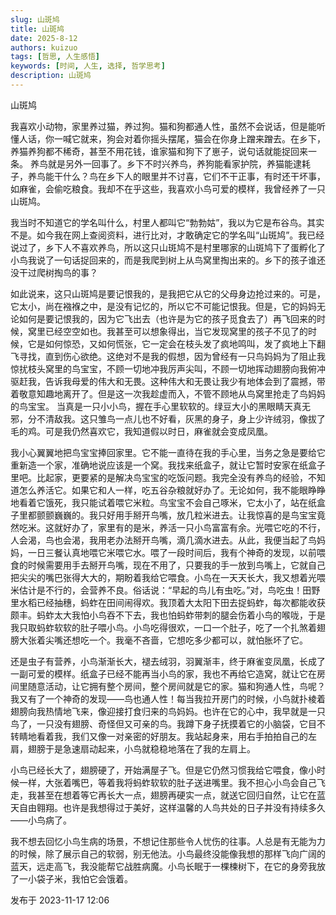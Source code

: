 ```yaml
---
slug: 山斑鸠
title: 山斑鸠
date: 2025-8-12
authors: kuizuo
tags: [哲思, 人生感悟]
keywords: [时间, 人生, 选择, 哲学思考]
description: 山斑鸠
---
```


山斑鸠
<!-- truncate -->

我喜欢小动物，家里养过猫，养过狗。猫和狗都通人性，虽然不会说话，但是能听懂人话，你一喊它就来，狗会对着你摇头摆尾，猫会在你身上蹭来蹭去。在乡下，养猫养狗都不稀奇，甚至不用花钱，谁家猫和狗下了崽子，说句话就能捉回来一条。
养鸟就是另外一回事了。乡下不时兴养鸟，养狗能看家护院，养猫能逮耗子，养鸟能干什么？鸟在乡下人的眼里并不讨喜，它们不干正事，有时还干坏事，如麻雀，会偷吃粮食。我却不在乎这些，我喜欢小鸟可爱的模样，我曾经养了一只山斑鸠。

我当时不知道它的学名叫什么，村里人都叫它“勃勃姑”，我以为它是布谷鸟。其实不是。如今我在网上查阅资料，进行比对，才敢确定它的学名叫“山斑鸠”。我已经说过了，乡下人不喜欢养鸟，所以这只山斑鸠不是村里哪家的山斑鸠下了蛋孵化了小鸟我说了一句话捉回来的，而是我爬到树上从鸟窝里掏出来的。乡下的孩子谁还没干过爬树掏鸟的事？

如此说来，这只山斑鸠是要记恨我的，是我把它从它的父母身边抢过来的。可是，它太小，尚在襁褓之中，是没有记忆的，所以它不可能记恨我。但是，它的妈妈无论如何是要记恨我的，因为它飞出去（也许是为它的孩子觅食去了）再飞回来的时候，窝里已经空空如也。我甚至可以想象得出，当它发现窝里的孩子不见了的时候，它是如何惊恐，又如何慌张，它一定会在枝头发了疯地鸣叫，发了疯地上下翻飞寻找，直到伤心欲绝。这绝对不是我的假想，因为曾经有一只鸟妈妈为了阻止我惊扰枝头窝里的鸟宝宝，不顾一切地冲我厉声尖叫，不顾一切地挥动翅膀向我俯冲驱赶我，告诉我母爱的伟大和无畏。这种伟大和无畏让我少有地体会到了震撼，带着敬意知趣地离开了。但是这一次我趁虚而入，不管不顾地从鸟窝里抢走了鸟妈妈的鸟宝宝。
当真是一只小小鸟，握在手心里软软的。绿豆大小的黑眼睛天真无邪，分不清敌我。这只雏鸟一点儿也不好看，灰黑的身子，身上少许绒羽，像拔了毛的鸡。可是我仍然喜欢它，我知道假以时日，麻雀就会变成凤凰。


我小心翼翼地把鸟宝宝捧回家里。它不能一直待在我的手心里，当务之急是要给它重新造一个家，准确地说应该是一个窝。我找来纸盒子，就让它暂时安家在纸盒子里吧。比起家，更要紧的是解决鸟宝宝的吃饭问题。我完全没有养鸟的经验，不知道怎么养活它。如果它和人一样，吃五谷杂粮就好办了。无论如何，我不能眼睁睁地看着它饿死，我只能试着喂它米粒。鸟宝宝不会自己啄米，它太小了，站在纸盒子里都颤颤巍巍的。我只好用手掰开鸟嘴，放几粒米进去。让我惊喜的是鸟宝宝竟然吃米。这就好办了，家里有的是米，养活一只小鸟富富有余。光喂它吃的不行，人会渴，鸟也会渴，我用老办法掰开鸟嘴，滴几滴水进去。从此，我便当起了鸟妈妈，一日三餐认真地喂它米喂它水。喂了一段时间后，我有个神奇的发现，以前喂食的时候需要用手去掰开鸟嘴，现在不用了，只要我的手一放到鸟嘴上，它就自己把尖尖的嘴巴张得大大的，期盼着我给它喂食。小鸟在一天天长大，我又想着光喂米估计是不行的，会营养不良。俗话说：“早起的鸟儿有虫吃。”对，鸟吃虫！田野里水稻已经抽穗，蚂蚱在田间闹得欢。我顶着大太阳下田去捉蚂蚱，每次都能收获颇丰。蚂蚱太大我怕小鸟吞不下去，我也怕蚂蚱带刺的腿会伤着小鸟的喉咙，于是我只取蚂蚱软软的肚子喂小鸟。小鸟吃得很欢，一口一个肚子，吃了一个扎煞着翅膀大张着尖嘴还想吃一个。我毫不吝啬，它想吃多少都可以，就怕胀坏了它。

还是虫子有营养，小鸟渐渐长大，褪去绒羽，羽翼渐丰，终于麻雀变凤凰，长成了一副可爱的模样。纸盒子已经不能再当小鸟的家，我也不再给它造窝，就让它在房间里随意活动，让它拥有整个房间，整个房间就是它的家。猫和狗通人性，鸟呢？我又有了一个神奇的发现——鸟也通人性！每当我拉开房门的时候，小鸟就扑棱着翅膀向我热情地飞来，像迎接打食归来的鸟妈妈。也许在它的心中，我早就是一只鸟了，一只没有翅膀、奇怪但又可亲的鸟。我蹲下身子抚摸着它的小脑袋，它目不转睛地看着我，我们又像一对亲密的好朋友。我站起身来，用右手拍拍自己的左肩，翅膀于是急速扇动起来，小鸟就稳稳地落在了我的左肩上。


小鸟已经长大了，翅膀硬了，开始满屋子飞。但是它仍然习惯我给它喂食，像小时候一样，大张着嘴巴，等着我将蚂蚱软软的肚子送进嘴里。我不担心小鸟会自己飞走，我甚至在想着等它再长大一点，翅膀再硬实一点，就送它回归自然，让它在蓝天自由翱翔。也许是我想得过于美好，这样温馨的人鸟共处的日子并没有持续多久——小鸟病了。


我不想去回忆小鸟生病的场景，不想记住那些令人忧伤的往事。人总是有无能为力的时候，除了展示自己的软弱，别无他法。小鸟最终没能像我想的那样飞向广阔的蓝天，远走高飞，我没能帮它战胜病魔。小鸟长眠于一棵楝树下，在它的身旁我放了一小袋子米，我怕它会饿着。


发布于 2023-11-17 12:06 




